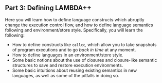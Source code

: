 <!-- Copyright (c) 2012-2019 K Team. All Rights Reserved. -->

## Part 3: Defining LAMBDA++

Here you will learn how to define language constructs which abruptly change
the execution control flow, and how to define language semantics following
and environment/store style.  Specifically, you will learn the following:

* How to define constructs like `callcc`, which allow you to take snapshots of
  program executions and to go *back in time* at any moment.
* How to define languages in an environment/store style.
* Some basic notions about the use of closures and closure-like semantic
  structures to save and restore execution environments.
* Some basic intuitions about reusing existing semantics in new languages,
  as well as some of the pitfalls in doing so.
